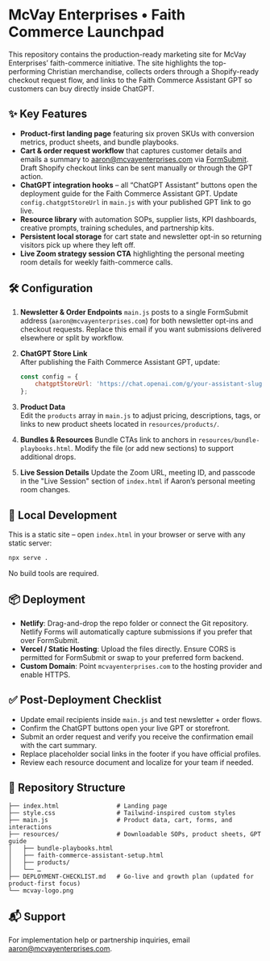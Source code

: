 # McVay Enterprises • Faith Commerce Launchpad

This repository contains the production-ready marketing site for McVay Enterprises’ faith-commerce initiative. The site highlights the top-performing Christian merchandise, collects orders through a Shopify-ready checkout request flow, and links to the Faith Commerce Assistant GPT so customers can buy directly inside ChatGPT.

## ✨ Key Features

- **Product-first landing page** featuring six proven SKUs with conversion metrics, product sheets, and bundle playbooks.
- **Cart & order request workflow** that captures customer details and emails a summary to aaron@mcvayenterprises.com via [FormSubmit](https://formsubmit.co). Draft Shopify checkout links can be sent manually or through the GPT action.
- **ChatGPT integration hooks** – all “ChatGPT Assistant” buttons open the deployment guide for the Faith Commerce Assistant GPT. Update `config.chatgptStoreUrl` in `main.js` with your published GPT link to go live.
- **Resource library** with automation SOPs, supplier lists, KPI dashboards, creative prompts, training schedules, and partnership kits.
- **Persistent local storage** for cart state and newsletter opt-in so returning visitors pick up where they left off.
- **Live Zoom strategy session CTA** highlighting the personal meeting room details for weekly faith-commerce calls.

## 🛠️ Configuration

1. **Newsletter & Order Endpoints**
   `main.js` posts to a single FormSubmit address (`aaron@mcvayenterprises.com`) for both newsletter opt-ins and checkout requests. Replace this email if you want submissions delivered elsewhere or split by workflow.

2. **ChatGPT Store Link**  
   After publishing the Faith Commerce Assistant GPT, update:
   ```js
   const config = {
       chatgptStoreUrl: 'https://chat.openai.com/g/your-assistant-slug'
   };
   ```

3. **Product Data**  
   Edit the `products` array in `main.js` to adjust pricing, descriptions, tags, or links to new product sheets located in `resources/products/`.

4. **Bundles & Resources**
   Bundle CTAs link to anchors in `resources/bundle-playbooks.html`. Modify the file (or add new sections) to support additional drops.

5. **Live Session Details**
   Update the Zoom URL, meeting ID, and passcode in the "Live Session" section of `index.html` if Aaron’s personal meeting room changes.

## 🚀 Local Development

This is a static site – open `index.html` in your browser or serve with any static server:
```bash
npx serve .
```
No build tools are required.

## 📦 Deployment

- **Netlify**: Drag-and-drop the repo folder or connect the Git repository. Netlify Forms will automatically capture submissions if you prefer that over FormSubmit.
- **Vercel / Static Hosting**: Upload the files directly. Ensure CORS is permitted for FormSubmit or swap to your preferred form backend.
- **Custom Domain**: Point `mcvayenterprises.com` to the hosting provider and enable HTTPS.

## ✅ Post-Deployment Checklist

- Update email recipients inside `main.js` and test newsletter + order flows.
- Confirm the ChatGPT buttons open your live GPT or storefront.
- Submit an order request and verify you receive the confirmation email with the cart summary.
- Replace placeholder social links in the footer if you have official profiles.
- Review each resource document and localize for your team if needed.

## 🧭 Repository Structure

```
├── index.html                # Landing page
├── style.css                 # Tailwind-inspired custom styles
├── main.js                   # Product data, cart, forms, and interactions
├── resources/                # Downloadable SOPs, product sheets, GPT guide
│   ├── bundle-playbooks.html
│   ├── faith-commerce-assistant-setup.html
│   ├── products/
│   └── …
├── DEPLOYMENT-CHECKLIST.md   # Go-live and growth plan (updated for product-first focus)
└── mcvay-logo.png
```

## 📬 Support

For implementation help or partnership inquiries, email [aaron@mcvayenterprises.com](mailto:aaron@mcvayenterprises.com).
